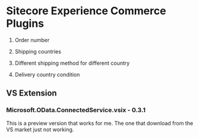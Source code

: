 # Sitecore Experience Commerce Plugins

1. Order number
   
2. Shipping countries

3. Different shipping method for different country

4. Delivery country condition

   
## VS Extension

### Microsoft.OData.ConnectedService.vsix - 0.3.1

This is a preview version that works for me. The one that download from the VS market just not working.